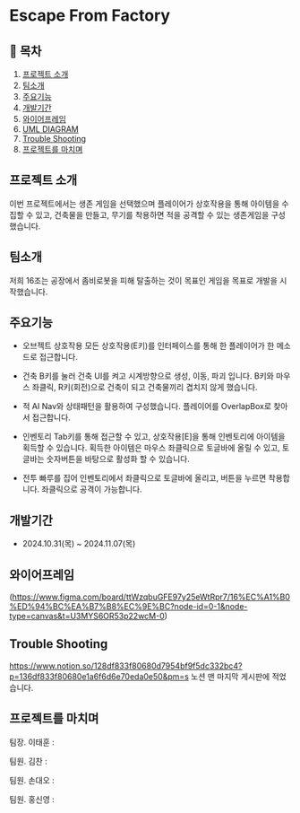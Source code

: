 # Escape From Factory
 
## 📖 목차
1. [프로젝트 소개](#프로젝트-소개)
2. [팀소개](#팀소개)
3. [주요기능](#주요기능)
4. [개발기간](#개발기간)
5. [와이어프레임](#와이어프레임)
6. [UML DIAGRAM](#uml-diagram)
7. [Trouble Shooting](#trouble-shooting)
8. [프로젝트를 마치며](#프로젝트를-마치며)
    
## 프로젝트 소개
이번 프로젝트에서는 생존 게임을 선택했으며 플레이어가 상호작용을 통해 아이템을 수집할 수 있고, 건축물을 만들고, 무기를 착용하면 적을 공격할 수 있는 생존게임을 구성했습니다.

## 팀소개
저희 16조는 공장에서 좀비로봇을 피해 탈출하는 것이 목표인 게임을 목표로 개발을 시작했습니다.

## 주요기능

- 오브젝트 상호작용
모든 상호작용(E키)를 인터페이스를 통해 한 플레이어가 한 메소드로 접근합니다.

- 건축
B키를 눌러 건축 UI를 켜고 시계방향으로 생성, 이동, 파괴 입니다. B키와 마우스 좌클릭, R키(회전)으로 건축이 되고 건축물끼리 겹치지 않게 했습니다.

- 적 AI
Nav와 상태패턴을 활용하여 구성했습니다. 플레이어를 OverlapBox로 찾아서 접근합니다.

- 인벤토리
Tab키를 통해 접근할 수 있고, 상호작용[E]을 통해 인벤토리에 아이템을 획득할 수 있습니다.
획득한 아이템은 마우스 좌클릭으로 토글바에 올릴 수 있고, 토글바는 숫자버튼을 바탕으로 활성화 할 수 있습니다.

- 전투
빠루를 집어 인벤토리에서 좌클릭으로 토글바에 올리고, 버튼을 누르면 착용합니다. 좌클릭으로 공격이 가능합니다.

## 개발기간
- 2024.10.31(목) ~ 2024.11.07(목)

## 와이어프레임
(https://www.figma.com/board/ttWzqbuGFE97y25eWtRpr7/16%EC%A1%B0%ED%94%BC%EA%B7%B8%EC%9E%BC?node-id=0-1&node-type=canvas&t=U3MYS6OR53p22wcM-0)

## Trouble Shooting
https://www.notion.so/128df833f80680d7954bf9f5dc332bc4?p=136df833f80680e1a6f6d6e70eda0e50&pm=s
노션 맨 마지막 게시판에 적었습니다.

## 프로젝트를 마치며

팀장. 이태훈 : 

팀원. 김찬 : 

팀원. 손대오 : 

팀원. 홍신영 : 
